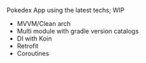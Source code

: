 Pokedex App using the latest techs; WIP

- MVVM/Clean arch
- Multi module with gradle version catalogs
- DI with Koin
- Retrofit
- Coroutines

